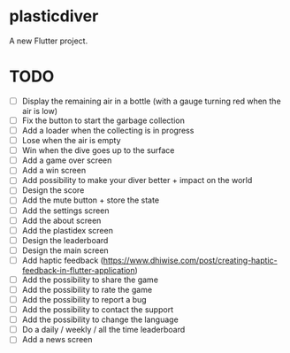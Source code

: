 # plasticdiver

A new Flutter project.


# TODO
- [ ] Display the remaining air in a bottle (with a gauge turning red when the air is low)
- [ ] Fix the button to start the garbage collection
- [ ] Add a loader when the collecting is in progress
- [ ] Lose when the air is empty
- [ ] Win when the dive goes up to the surface
- [ ] Add a game over screen
- [ ] Add a win screen
- [ ] Add possibility to make your diver better + impact on the world
- [ ] Design the score
- [ ] Add the mute button + store the state
- [ ] Add the settings screen
- [ ] Add the about screen
- [ ] Add the plastidex screen
- [ ] Design the leaderboard
- [ ] Design the main screen
- [ ] Add haptic feedback (https://www.dhiwise.com/post/creating-haptic-feedback-in-flutter-application)
- [ ] Add the possibility to share the game
- [ ] Add the possibility to rate the game
- [ ] Add the possibility to report a bug
- [ ] Add the possibility to contact the support
- [ ] Add the possibility to change the language
- [ ] Do a daily / weekly / all the time leaderboard
- [ ] Add a news screen
